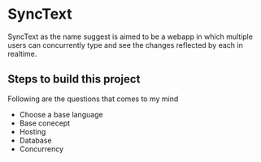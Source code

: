 # SyncText

SyncText as the name suggest is aimed to be a webapp in which multiple users can concurrently type and see the changes reflected by each in realtime.

## Steps to build this project

Following are the questions that comes to my mind

- Choose a base language
- Base conecept
- Hosting
- Database
- Concurrency
